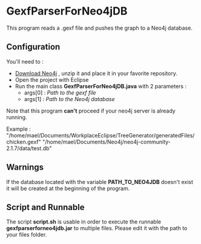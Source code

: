 # GexfParserForNeo4jDB
This program reads a .gexf file and pushes the graph to a Neo4j database.

## Configuration
You'll need to :
- [Download Neo4j](http://neo4j.com/download/) , unzip it and place it in your favorite repository.
- Open the project with Eclipse
- Run the main class **GexfParserForNeo4jDB.java** with 2 parameters :
  - args[0] : *Path to the gexf file* 
  - args[1] : *Path to the Neo4j database*

Note that this program **can't** proceed if your neo4j server is already running.

Example : "/home/mael/Documents/WorkplaceEclipse/TreeGenerator/generatedFiles/chicken.gexf" "/home/mael/Documents/Neo4j/neo4j-community-2.1.7/data/test.db"

## Warnings
If the database located with the variable **PATH_TO_NEO4JDB** doesn't exist it will be created at the beginning of the program.

## Script and Runnable
The script **script.sh** is usable in order to execute the runnable **gexfparserforneo4jdb.jar** to multiple files.
Please edit it with the path to your files folder.